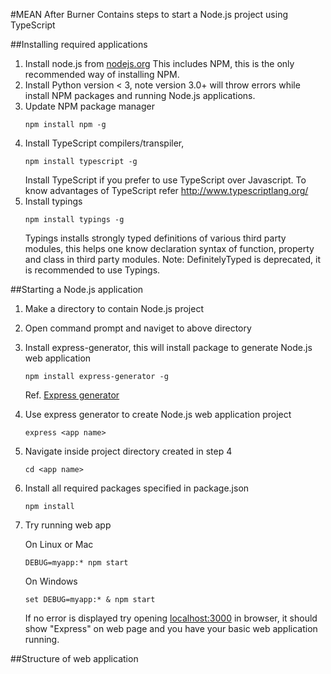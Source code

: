 #MEAN After Burner
Contains steps to start a Node.js project using TypeScript

##Installing required applications
1. Install node.js from [nodejs.org](https://nodejs.org/)
   This includes NPM, this is the only recommended way of installing NPM.
2. Install Python version < 3, note version 3.0+ will throw errors while install NPM packages and running Node.js applications.
3. Update NPM package manager 
	```
    npm install npm -g
    ```
4. Install TypeScript compilers/transpiler, 
	```
    npm install typescript -g
    ```
   Install TypeScript if you prefer to use TypeScript over Javascript. To know advantages of TypeScript refer http://www.typescriptlang.org/
5. Install typings 
    ```
    npm install typings -g
    ```
   Typings installs strongly typed definitions of various third party modules, this helps one know declaration syntax of function, property and class in third party modules.
   Note: DefinitelyTyped is deprecated, it is recommended to use Typings.

##Starting a Node.js application
1. Make a directory to contain Node.js project
2. Open command prompt and naviget to above directory
3. Install express-generator, this will install package to generate Node.js web application
    ```	
    npm install express-generator -g
    ```
	Ref. [Express generator](http://expressjs.com/en/starter/generator.html)
4.  Use express generator to create Node.js web application project
    ```
    express <app name>
    ```
5.  Navigate inside project directory created in step 4
    ```
    cd <app name>
    ```
6.  Install all required packages specified in package.json
    ```
    npm install
    ```
7. Try running web app

    On Linux or Mac
	```
    DEBUG=myapp:* npm start
    ```
	On Windows
	```
    set DEBUG=myapp:* & npm start
    ```
   If no error is displayed try opening [localhost:3000](http://localhost:3000) in browser, it should show "Express" on web page and you have your basic web application running.

##Structure of web application
